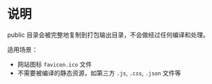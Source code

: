 # 说明

public 目录会被完整地复制到打包输出目录，不会做经过任何编译和处理。

适用场景：

- 网站图标 `favicon.ico` 文件
- 不需要被编译的静态资源，如第三方 `.js`, `.css`, `.json` 文件等
